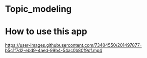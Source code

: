 # Topic_modeling
# How to use this app 


https://user-images.githubusercontent.com/73404550/201497877-b5c1f7d2-ebd9-4aed-99b4-54ac0b80f9df.mp4
